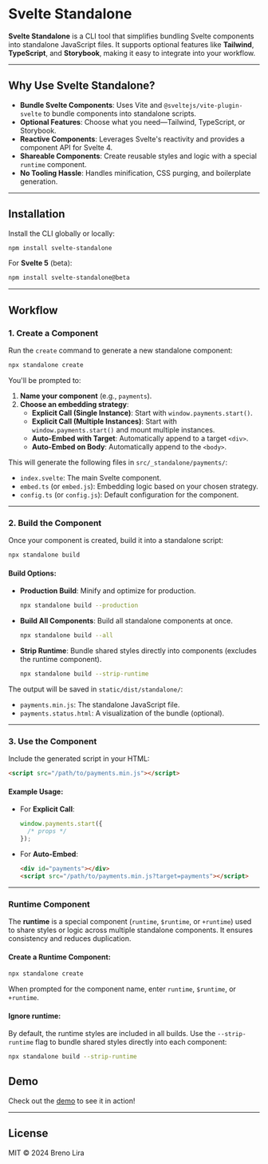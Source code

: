 # Svelte Standalone

**Svelte Standalone** is a CLI tool that simplifies bundling Svelte components into standalone JavaScript files. It supports optional features like **Tailwind**, **TypeScript**, and **Storybook**, making it easy to integrate into your workflow.

---

## Why Use Svelte Standalone?

- **Bundle Svelte Components**: Uses Vite and `@sveltejs/vite-plugin-svelte` to bundle components into standalone scripts.
- **Optional Features**: Choose what you need—Tailwind, TypeScript, or Storybook.
- **Reactive Components**: Leverages Svelte's reactivity and provides a component API for Svelte 4.
- **Shareable Components**: Create reusable styles and logic with a special `runtime` component.
- **No Tooling Hassle**: Handles minification, CSS purging, and boilerplate generation.

---

## Installation

Install the CLI globally or locally:

```bash
npm install svelte-standalone
```

For **Svelte 5** (beta):

```bash
npm install svelte-standalone@beta
```

---

## Workflow

### 1. Create a Component

Run the `create` command to generate a new standalone component:

```bash
npx standalone create
```

You'll be prompted to:

1. **Name your component** (e.g., `payments`).
2. **Choose an embedding strategy**:
   - **Explicit Call (Single Instance)**: Start with `window.payments.start()`.
   - **Explicit Call (Multiple Instances)**: Start with `window.payments.start()` and mount multiple instances.
   - **Auto-Embed with Target**: Automatically append to a target `<div>`.
   - **Auto-Embed on Body**: Automatically append to the `<body>`.

This will generate the following files in `src/_standalone/payments/`:

- `index.svelte`: The main Svelte component.
- `embed.ts` (or `embed.js`): Embedding logic based on your chosen strategy.
- `config.ts` (or `config.js`): Default configuration for the component.

---

### 2. Build the Component

Once your component is created, build it into a standalone script:

```bash
npx standalone build
```

#### Build Options:

- **Production Build**: Minify and optimize for production.
  ```bash
  npx standalone build --production
  ```
- **Build All Components**: Build all standalone components at once.
  ```bash
  npx standalone build --all
  ```
- **Strip Runtime**: Bundle shared styles directly into components (excludes the runtime component).
  ```bash
  npx standalone build --strip-runtime
  ```

The output will be saved in `static/dist/standalone/`:

- `payments.min.js`: The standalone JavaScript file.
- `payments.status.html`: A visualization of the bundle (optional).

---

### 3. Use the Component

Include the generated script in your HTML:

```html
<script src="/path/to/payments.min.js"></script>
```

#### Example Usage:

- For **Explicit Call**:
  ```javascript
  window.payments.start({
  	/* props */
  });
  ```
- For **Auto-Embed**:
  ```html
  <div id="payments"></div>
  <script src="/path/to/payments.min.js?target=payments"></script>
  ```

---

### Runtime Component

The **runtime** is a special component (`runtime`, `$runtime`, or `+runtime`) used to share styles or logic across multiple standalone components. It ensures consistency and reduces duplication.

#### Create a Runtime Component:

```bash
npx standalone create
```

When prompted for the component name, enter `runtime`, `$runtime`, or `+runtime`.

#### Ignore runtime:

By default, the runtime styles are included in all builds. Use the `--strip-runtime` flag to bundle shared styles directly into each component:

```bash
npx standalone build --strip-runtime
```

## Demo

Check out the [demo](https://github.com/brenoliradev/svelte-standalone/tree/beyonk-notifications-demo) to see it in action!

---

## License

MIT © 2024 Breno Lira

